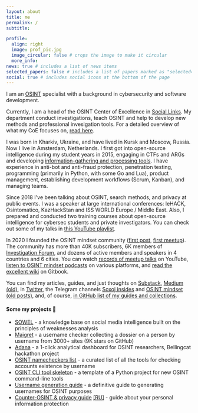 ```yaml
---
layout: about
title: me
permalink: /
subtitle:

profile:
  align: right
  image: prof_pic.jpg
  image_circular: false # crops the image to make it circular
  more_info:
news: true # includes a list of news items
selected_papers: false # includes a list of papers marked as "selected={true}"
social: true # includes social icons at the bottom of the page
---
```


I am an [OSINT](https://www.sans.org/blog/what-is-open-source-intelligence/) specialist with a background in cybersecurity and software development.

Currently, I am a head of the OSINT Center of Excellence in [Social Links](https://sociallinks.io/). My department conduct investigations, teach OSINT and help to develop new methods and professional invesigation tools. For a detailed overview of what my CoE focuses on, [read here](https://soxoj.substack.com/p/2023-osint-recap-center-of-excellence).

I was born in Kharkiv, Ukraine, and have lived in Kursk and Moscow, Russia. Now I live in Amsterdam, Netherlands. I first got into open-source intelligence during my student years in 2015, engaging in CTFs and ARGs and developing [information-gathering and processing tools](https://github.com/stars/soxoj/lists/my-osint-tools). I have experience in anti-bot and anti-fraud protection, penetration testing, programming (primarily in Python, with some Go and Lua), product management, establishing development workflows (Scrum, Kanban), and managing teams.

Since 2018 I've been talking about OSINT, search methods, and privacy at public events. I was a speaker at large international conferences: leHACK, Osintomatico, KazHackStan and ISS WORLD Europe / Middle East. Also, I prepared and conducted two training courses about open-source intelligence for cybersec students and private investigators. You can check out some of my talks in [this YouTube playlist](https://www.youtube.com/playlist?list=PLskYWMG4mV-6osVePbwJa2Tp2Bc2EUI1p).

In 2020 I founded the OSINT mindset community ([first post](https://t.me/osint_mindset/5), [first meetup](https://t.me/osint_mindset/94)). The community has more than 40K subscribers, 6K members of [Investigation Forum](https://forum.osint-mindset.com), and dozens of active members and speakers in 4 countries and 6 cities. You can watch [records of meetup talks](https://www.youtube.com/playlist?list=PLskYWMG4mV-7A2tKggMryk18tbwC7jLhX) on YouTube, [listen to OSINT mindset podcasts](https://osint-mindset.mave.digital/) on various platforms, and [read the excellent wiki](https://osint-mindset.gitbook.io) on Gitbook.

You can find my articles, guides, and just thoughts on [Substack](https://soxoj.substack.com/), [Medium (old)](https://soxoj.medium.com/), in [Twitter](https://twitter.com/Sox0j), the Telegram channels [Soxoj insides](https://t.me/soxoj_insides) and [OSINT mindset (old posts)](https://t.me/osint_mindset), and, of course, [in GitHub list of my guides and collections](https://github.com/stars/soxoj/lists/my-guides-and-collections).

#### Some my projects 🚧

- [SOWEL](https://sowel.soxoj.com) - a knowledge base on social media intelligence built on the principles of weaknesses analysis
- [Maigret](https://github.com/soxoj/maigret) - a username checker collecting a dossier on a person by username from 3000+ sites (9K stars on GitHub)
- [Adana](https://adana.soxoj.com) - a 1-click analytical dashboard for OSINT researchers, Bellingcat hackathon project
- [OSINT namecheckers list](https://github.com/soxoj/osint-namecheckers-list) - a curated list of all the tools for checking accounts existence by username
- [OSINT CLI tool skeleton](https://github.com/soxoj/osint-cli-tool-skeleton) - a template of a Python project for new OSINT command-line tools
- [Username generation guide](https://github.com/soxoj/username-generation-guide) - a definitive guide to generating usernames for OSINT purposes
- [Counter-OSINT & privacy guide](https://github.com/soxoj/counter-osint-guide-en) [[RU]](https://github.com/soxoj/counter-osint-guide-ru) - guide about your personal information protection
